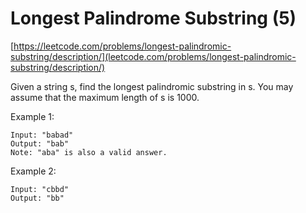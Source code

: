 # Longest Palindrome Substring (5)
[https://leetcode.com/problems/longest-palindromic-substring/description/](leetcode.com/problems/longest-palindromic-substring/description/)

Given a string s, find the longest palindromic substring in s. You may assume that the maximum length of s is 1000.

Example 1:
```
Input: "babad"
Output: "bab"
Note: "aba" is also a valid answer.
```

Example 2:
```
Input: "cbbd"
Output: "bb"
```
